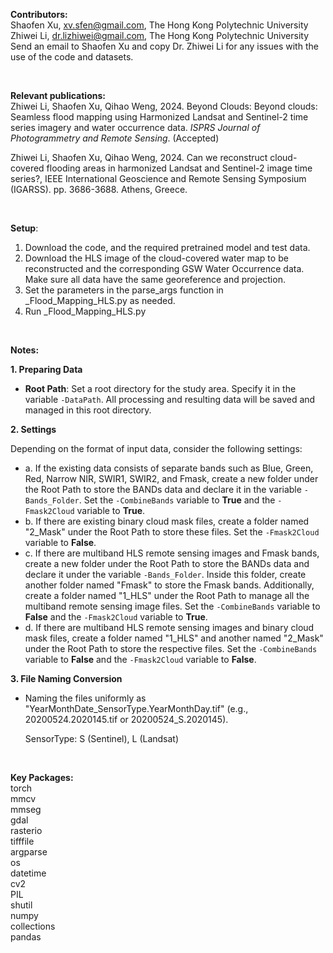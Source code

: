 **Contributors:**<br>
Shaofen Xu, xv.sfen@gmail.com, The Hong Kong Polytechnic University
Zhiwei Li, dr.lizhiwei@gmail.com, The Hong Kong Polytechnic University
Send an email to Shaofen Xu and copy Dr. Zhiwei Li for any issues with the use of the code and datasets.

<br>

**Relevant publications:**<br>
Zhiwei Li, Shaofen Xu, Qihao Weng, 2024. Beyond Clouds: Beyond clouds: Seamless flood mapping using Harmonized Landsat and Sentinel-2 time series imagery and water occurrence data. *ISPRS Journal of Photogrammetry and Remote Sensing*. (Accepted)

Zhiwei Li, Shaofen Xu, Qihao Weng, 2024. Can we reconstruct cloud-covered flooding areas in harmonized Landsat and Sentinel-2 image time series?, IEEE International Geoscience and Remote Sensing Symposium (IGARSS). pp. 3686-3688. Athens, Greece.

<br>

**Setup**: 

1. Download the code, and the required pretrained model and test data.
2. Download the HLS image of the cloud-covered water map to be reconstructed and the corresponding GSW Water Occurrence data. Make sure all data have the same georeference and projection.
3. Set the parameters in the parse_args function in _Flood_Mapping_HLS.py as needed.
4. Run _Flood_Mapping_HLS.py

<br>

**Notes:**

**1. Preparing Data**

- **Root Path**: Set a root directory for the study area. Specify it in the variable `-DataPath`. All processing and resulting data will be saved and managed in this root directory.

**2. Settings**

Depending on the format of input data, consider the following settings:

- a. If the existing data consists of separate bands such as Blue, Green, Red, Narrow NIR, SWIR1, SWIR2, and Fmask, create a new folder under the Root Path to store the BANDs data and declare it in the variable `-Bands_Folder`. Set the `-CombineBands` variable to **True** and the `-Fmask2Cloud` variable to **True**.
- b. If there are existing binary cloud mask files, create a folder named "2_Mask" under the Root Path to store these files. Set the `-Fmask2Cloud` variable to **False**.
- c. If there are multiband HLS remote sensing images and Fmask bands, create a new folder under the Root Path to store the BANDs data and declare it under the variable `-Bands_Folder`. Inside this folder, create another folder named "Fmask" to store the Fmask bands. Additionally, create a folder named "1_HLS" under the Root Path to manage all the multiband remote sensing image files. Set the `-CombineBands` variable to **False** and the `-Fmask2Cloud` variable to **True**.
- d. If there are multiband HLS remote sensing images and binary cloud mask files, create a folder named "1_HLS" and another named "2_Mask" under the Root Path to store the respective files. Set the `-CombineBands` variable to **False** and the `-Fmask2Cloud` variable to **False**.

**3. File Naming Conversion**

- Naming the files uniformly as "YearMonthDate_SensorType.YearMonthDay.tif" (e.g., 20200524.2020145.tif or 20200524_S.2020145).

  SensorType: S (Sentinel), L (Landsat)

<br>

**Key Packages:**<br>
torch<br>
mmcv<br>
mmseg<br>
gdal<br>
rasterio<br>
tifffile<br>
argparse<br>
os<br>
datetime<br>
cv2<br>
PIL<br>
shutil<br>
numpy<br>
collections<br>
pandas<br>